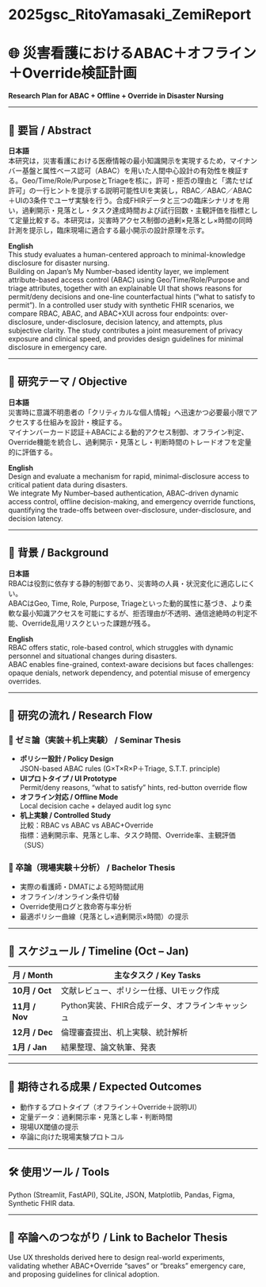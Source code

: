 # 2025gsc_RitoYamasaki_ZemiReport
# 🌐 災害看護におけるABAC＋オフライン＋Override検証計画  
**Research Plan for ABAC + Offline + Override in Disaster Nursing**

---

## 📄 要旨 / Abstract

**日本語**  
本研究は，災害看護における医療情報の最小知識開示を実現するため，マイナンバー基盤と属性ベース認可（ABAC）を用いた人間中心設計の有効性を検証する。Geo/Time/Role/PurposeとTriageを核に，許可・拒否の理由と「満たせば許可」の一行ヒントを提示する説明可能性UIを実装し，RBAC／ABAC／ABAC＋UIの3条件でユーザ実験を行う。合成FHIRデータと三つの臨床シナリオを用い，過剰開示・見落とし・タスク達成時間および試行回数・主観評価を指標として定量比較する。本研究は，災害時アクセス制御の過剰×見落とし×時間の同時計測を提示し，臨床現場に適合する最小開示の設計原理を示す。

**English**  
This study evaluates a human-centered approach to minimal-knowledge disclosure for disaster nursing.  
Building on Japan’s My Number–based identity layer, we implement attribute-based access control (ABAC) using Geo/Time/Role/Purpose and triage attributes, together with an explainable UI that shows reasons for permit/deny decisions and one-line counterfactual hints (“what to satisfy to permit”). In a controlled user study with synthetic FHIR scenarios, we compare RBAC, ABAC, and ABAC+XUI across four endpoints: over-disclosure, under-disclosure, decision latency, and attempts, plus subjective clarity. The study contributes a joint measurement of privacy exposure and clinical speed, and provides design guidelines for minimal disclosure in emergency care.

---

## 🎯 研究テーマ / Objective

**日本語**  
災害時に意識不明患者の「クリティカルな個人情報」へ迅速かつ必要最小限でアクセスする仕組みを設計・検証する。  
マイナンバーカード認証＋ABACによる動的アクセス制御、オフライン判定、Override機能を統合し、過剰開示・見落とし・判断時間のトレードオフを定量的に評価する。

**English**  
Design and evaluate a mechanism for rapid, minimal-disclosure access to critical patient data during disasters.  
We integrate My Number–based authentication, ABAC-driven dynamic access control, offline decision-making, and emergency override functions, quantifying the trade-offs between over-disclosure, under-disclosure, and decision latency.

---

## 🔎 背景 / Background

**日本語**  
RBACは役割に依存する静的制御であり、災害時の人員・状況変化に適応しにくい。  
ABACはGeo, Time, Role, Purpose, Triageといった動的属性に基づき、より柔軟な最小知識アクセスを可能にするが、拒否理由が不透明、通信途絶時の判定不能、Override乱用リスクといった課題が残る。

**English**  
RBAC offers static, role-based control, which struggles with dynamic personnel and situational changes during disasters.  
ABAC enables fine-grained, context-aware decisions but faces challenges: opaque denials, network dependency, and potential misuse of emergency overrides.

---

## 🧩 研究の流れ / Research Flow

### 🔹 ゼミ論（実装＋机上実験） / Seminar Thesis
- **ポリシー設計 / Policy Design**  
  JSON-based ABAC rules (G×T×R×P＋Triage, S.T.T. principle)
- **UIプロトタイプ / UI Prototype**  
  Permit/deny reasons, “what to satisfy” hints, red-button override flow
- **オフライン対応 / Offline Mode**  
  Local decision cache + delayed audit log sync
- **机上実験 / Controlled Study**  
  比較：RBAC vs ABAC vs ABAC+Override  
  指標：過剰開示率、見落とし率、タスク時間、Override率、主観評価（SUS）

### 🔹 卒論（現場実験＋分析） / Bachelor Thesis
- 実際の看護師・DMATによる短時間試用
- オフライン/オンライン条件切替
- Override使用ログと救命寄与率分析
- 最適ポリシー曲線（見落とし×過剰開示×時間）の提示

---

## 📅 スケジュール / Timeline (Oct – Jan)

| 月 / Month | 主なタスク / Key Tasks |
|-----------|----------------|
| **10月 / Oct** | 文献レビュー、ポリシー仕様、UIモック作成 |
| **11月 / Nov** | Python実装、FHIR合成データ、オフラインキャッシュ |
| **12月 / Dec** | 倫理審査提出、机上実験、統計解析 |
| **1月 / Jan** | 結果整理、論文執筆、発表 |

---

## 🎯 期待される成果 / Expected Outcomes
- 動作するプロトタイプ（オフライン＋Override＋説明UI）  
- 定量データ：過剰開示率・見落とし率・判断時間  
- 現場UX閾値の提示  
- 卒論に向けた現場実験プロトコル

---

## 🛠 使用ツール / Tools
Python (Streamlit, FastAPI), SQLite, JSON, Matplotlib, Pandas, Figma, Synthetic FHIR data.

---

## 🚀 卒論へのつながり / Link to Bachelor Thesis
Use UX thresholds derived here to design real-world experiments, validating whether ABAC+Override “saves” or “breaks” emergency care, and proposing guidelines for clinical adoption.
